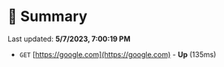 # 📖 Summary
Last updated: **5/7/2023, 7:00:19 PM**

- `GET` [https://google.com](https://google.com) - **Up** (135ms)
